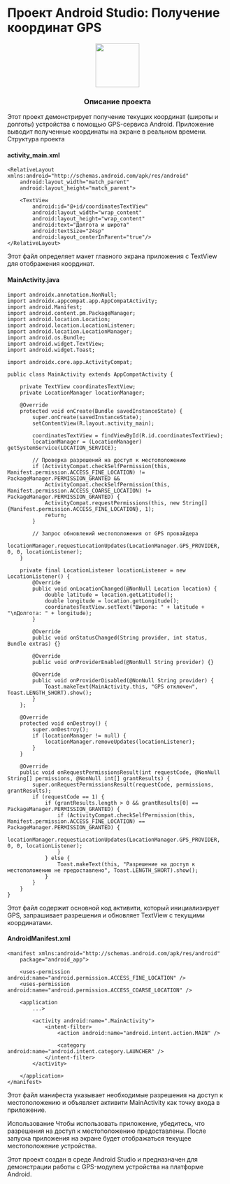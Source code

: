 # Проект Android Studio: Получение координат GPS
<div align="center">
  <img src="https://media.giphy.com/media/M9gbBd9nbDrOTu1Mqx/giphy.gif" width="100"/>
</div>

<div align = center>

  ### Описание проекта
</div> 

Этот проект демонстрирует получение текущих координат (широты и долготы) устройства с помощью GPS-сервиса Android. Приложение выводит полученные координаты на экране в реальном времени.
Структура проекта
#### activity_main.xml

```<?xml version="1.0" encoding="utf-8"?>
<RelativeLayout xmlns:android="http://schemas.android.com/apk/res/android"
    android:layout_width="match_parent"
    android:layout_height="match_parent">

    <TextView
        android:id="@+id/coordinatesTextView"
        android:layout_width="wrap_content"
        android:layout_height="wrap_content"
        android:text="Долгота и широта"
        android:textSize="24sp"
        android:layout_centerInParent="true"/>
</RelativeLayout>
```
Этот файл определяет макет главного экрана приложения с TextView для отображения координат.

#### MainActivity.java

```
import androidx.annotation.NonNull;
import androidx.appcompat.app.AppCompatActivity;
import android.Manifest;
import android.content.pm.PackageManager;
import android.location.Location;
import android.location.LocationListener;
import android.location.LocationManager;
import android.os.Bundle;
import android.widget.TextView;
import android.widget.Toast;

import androidx.core.app.ActivityCompat;

public class MainActivity extends AppCompatActivity {

    private TextView coordinatesTextView;
    private LocationManager locationManager;

    @Override
    protected void onCreate(Bundle savedInstanceState) {
        super.onCreate(savedInstanceState);
        setContentView(R.layout.activity_main);

        coordinatesTextView = findViewById(R.id.coordinatesTextView);
        locationManager = (LocationManager) getSystemService(LOCATION_SERVICE);

        // Проверка разрешений на доступ к местоположению
        if (ActivityCompat.checkSelfPermission(this, Manifest.permission.ACCESS_FINE_LOCATION) != PackageManager.PERMISSION_GRANTED &&
            ActivityCompat.checkSelfPermission(this, Manifest.permission.ACCESS_COARSE_LOCATION) != PackageManager.PERMISSION_GRANTED) {
            ActivityCompat.requestPermissions(this, new String[]{Manifest.permission.ACCESS_FINE_LOCATION}, 1);
            return;
        }

        // Запрос обновлений местоположения от GPS провайдера
        locationManager.requestLocationUpdates(LocationManager.GPS_PROVIDER, 0, 0, locationListener);
    }

    private final LocationListener locationListener = new LocationListener() {
        @Override
        public void onLocationChanged(@NonNull Location location) {
            double latitude = location.getLatitude();
            double longitude = location.getLongitude();
            coordinatesTextView.setText("Широта: " + latitude + "\nДолгота: " + longitude);
        }

        @Override
        public void onStatusChanged(String provider, int status, Bundle extras) {}

        @Override
        public void onProviderEnabled(@NonNull String provider) {}

        @Override
        public void onProviderDisabled(@NonNull String provider) {
            Toast.makeText(MainActivity.this, "GPS отключен", Toast.LENGTH_SHORT).show();
        }
    };

    @Override
    protected void onDestroy() {
        super.onDestroy();
        if (locationManager != null) {
            locationManager.removeUpdates(locationListener);
        }
    }

    @Override
    public void onRequestPermissionsResult(int requestCode, @NonNull String[] permissions, @NonNull int[] grantResults) {
        super.onRequestPermissionsResult(requestCode, permissions, grantResults);
        if (requestCode == 1) {
            if (grantResults.length > 0 && grantResults[0] == PackageManager.PERMISSION_GRANTED) {
                if (ActivityCompat.checkSelfPermission(this, Manifest.permission.ACCESS_FINE_LOCATION) == PackageManager.PERMISSION_GRANTED) {
                    locationManager.requestLocationUpdates(LocationManager.GPS_PROVIDER, 0, 0, locationListener);
                }
            } else {
                Toast.makeText(this, "Разрешение на доступ к местоположению не предоставлено", Toast.LENGTH_SHORT).show();
            }
        }
    }
}
```
Этот файл содержит основной код активити, который инициализирует GPS, запрашивает разрешения и обновляет TextView с текущими координатами.

#### AndroidManifest.xml

```
<manifest xmlns:android="http://schemas.android.com/apk/res/android"
    package="android_app">

    <uses-permission android:name="android.permission.ACCESS_FINE_LOCATION" />
    <uses-permission android:name="android.permission.ACCESS_COARSE_LOCATION" />

    <application
        ...>

        <activity android:name=".MainActivity">
            <intent-filter>
                <action android:name="android.intent.action.MAIN" />

                <category android:name="android.intent.category.LAUNCHER" />
            </intent-filter>
        </activity>
        
    </application>
</manifest>
```
Этот файл манифеста указывает необходимые разрешения на доступ к местоположению и объявляет активити MainActivity как точку входа в приложение.

Использование
Чтобы использовать приложение, убедитесь, что разрешения на доступ к местоположению предоставлены. После запуска приложения на экране будет отображаться текущее местоположение устройства.

Этот проект создан в среде Android Studio и предназначен для демонстрации работы с GPS-модулем устройства на платформе Android.
